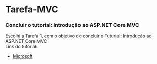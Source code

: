 # Tarefa-MVC
### Concluir o tutorial: Introdução ao ASP.NET Core MVC

Escolhi a Tarefa 1, com o objetivo de concluir o Tuturial: Introdução ao ASP.NET Core MVC </br>
Link do tutorial: </br>
* [Microsoft](https://docs.microsoft.com/pt-br/aspnet/core/tutorials/first-mvc-app/start-mvc?view)
